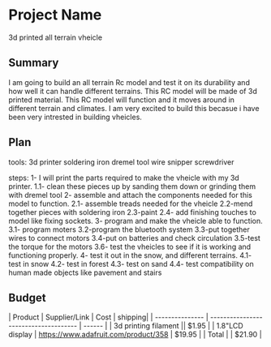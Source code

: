 # Project Name
3d printed all terrain vheicle 
## Summary
I am going to build an all terrain Rc model and test it on its durability and how well it can handle different terrains. This RC model will be made of 3d printed
material. This RC model will function and it moves around in different terrain and climates. I am very excited to build this becasue i have been very intrested in building
vheicles. 


## Plan
tools: 
3d printer
soldering iron
dremel tool
wire snipper
screwdriver 

steps:
1- I will print the parts required to make the vheicle with my 3d printer. 
1.1- clean these pieces up by sanding them down or grinding them with dremel tool
2- assemble and attach the components needed for this model to function. 
2.1- assemble treads needed for the vheicle
2.2-mend together pieces with soldering iron
2.3-paint
2.4- add finishing touches to model like fixing sockets. 
3- program and make the vheicle able to function. 
3.1- program moters
3.2-program the bluetooth system 
3.3-put together wires to connect motors 
3.4-put on batteries and check circulation
3.5-test the torque for the motors 
3.6- test the vheicles to see if it is working and functioning properly. 
4- test it out in the snow, and different terrains. 
4.1- test in snow
4.2- test in forest
4.3- test on sand
4.4- test compatibility on human made objects like pavement and stairs



## Budget

| Product         | Supplier/Link                         | Cost   | shipping|
| --------------- | ------------------------------------- | ------ |
| 3d printing filament  || $1.95  |
| 1.8"LCD display | https://www.adafruit.com/product/358  | $19.95 |
| Total           |                                       | $21.90 |
